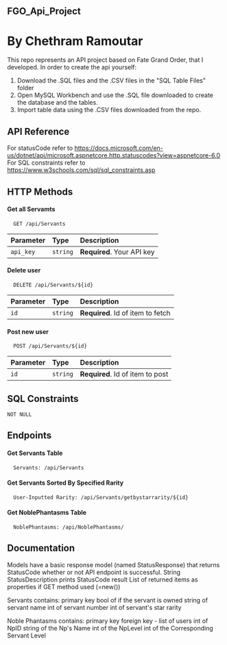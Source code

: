## FGO_Api_Project
# By Chethram Ramoutar

This repo represents an API project based on Fate Grand Order, that I developed. 
In order to create the api yourself:

1) Download the .SQL files and the .CSV files in the "SQL Table Files" folder
2) Open MySQL Workbench and use the .SQL file downloaded to create the database and the tables.
3) Import table data using the .CSV files downloaded from the repo.

## API Reference

For statusCode refer to https://docs.microsoft.com/en-us/dotnet/api/microsoft.aspnetcore.http.statuscodes?view=aspnetcore-6.0
For SQL constraints refer to https://www.w3schools.com/sql/sql_constraints.asp

## HTTP Methods

#### Get all Servamts

```http
  GET /api/Servants
```

| Parameter | Type     | Description                |
| :-------- | :------- | :------------------------- |
| `api_key` | `string` | **Required**. Your API key |

#### Delete user

```http
  DELETE /api/Servants/${id}
```

| Parameter | Type     | Description                       |
| :-------- | :------- | :-------------------------------- |
| `id`      | `string` | **Required**. Id of item to fetch |

#### Post new user

```http
  POST /api/Servants/${id}
```

| Parameter | Type     | Description                       |
| :-------- | :------- | :-------------------------------- |
| `id`      | `string` | **Required**. Id of item to post  |



## SQL Constraints

```NOT NULL```

## Endpoints

#### Get Servants Table

```http
  Servants: /api/Servants
```

#### Get Servants Sorted By Specified Rarity

```http
  User-Inputted Rarity: /api/Servants/getbystarrarity/${id}
```

#### Get NoblePhantasms Table

```http
  NoblePhantasms: /api/NoblePhantasms/
```

## Documentation

Models have a basic response model (named StatusResponse) 
that returns StatusCode whether or not API endpoint is successful.
String StatusDescription prints StatusCode result
List of returned items as properties if GET method used (=new())

Servants contains:
	primary key 
  bool of if the servant is owned
	string of servant name
	int of servant number
  int of servant's star rarity

Noble Phantasms contains:
	primary key
	foreign key - list of users
  int of NpID
  string of the Np's Name
  int of the NpLevel
  int of the Corresponding Servant Level
